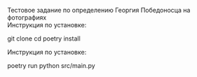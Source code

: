 Тестовое задание по определению Георгия Победоносца на фотографиях \
Инструкция по установке:

git clone <repo-url>
cd <project-directory>
poetry install

Инструкция по установке:

poetry run python src/main.py
